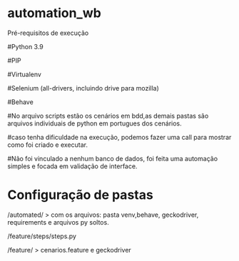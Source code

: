 # automation_wb

Pré-requisitos de execução

#Python 3.9

#PIP

#Virtualenv

#Selenium (all-drivers, incluindo drive para mozilla)

#Behave 


#No arquivo scripts estão os cenários em bdd,as demais pastas são arquivos individuais de python em portugues dos cenários. 

#caso tenha dificuldade na execução, podemos fazer uma call para mostrar como foi criado e executar.

#Não foi vinculado a nenhum banco de dados, foi feita uma automação simples e focada em validação de interface.

# Configuração de pastas

/automated/ > com os arquivos: pasta venv,behave, geckodriver, requirements e arquivos py soltos.

/feature/steps/steps.py

/feature/ > cenarios.feature e geckodriver
